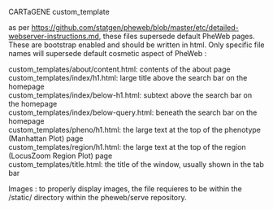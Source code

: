 CARTaGENE custom_template 

as per https://github.com/statgen/pheweb/blob/master/etc/detailed-webserver-instructions.md, these files supersede default PheWeb pages. 
These are bootstrap enabled and should be written in html. Only specific file names will supersede default cosmetic aspect of PheWeb :


  custom_templates/about/content.html: contents of the about page  
  custom_templates/index/h1.html: large title above the search bar on the homepage  
  custom_templates/index/below-h1.html: subtext above the search bar on the homepage  
  custom_templates/index/below-query.html: beneath the search bar on the homepage  
  custom_templates/pheno/h1.html: the large text at the top of the phenotype (Manhattan Plot) page  
  custom_templates/region/h1.html: the large text at the top of the region (LocusZoom Region Plot) page  
  custom_templates/title.html: the title of the window, usually shown in the tab bar  
  
Images : to properly display images, the file requieres to be within the /static/ directory within the pheweb/serve repository.

